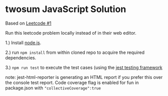 # twosum JavaScript Solution

Based on [Leetcode #1](https://leetcode.com/problems/two-sum)

Run this leetcode problem locally instead of in their web editor. 

1.) Install [node.js](https://nodejs.org/en).

2.) run `npm install` from within cloned repo to acquire the required dependencies.

3.) `npm run test` to execute the test cases (using the [jest testing framework](https://jestjs.io)

note: jest-html-reporter is generating an HTML report if you prefer this over the console test report. Code coverage flag is enabled for fun in package.json with `"collectiveCoverage":true`

